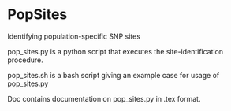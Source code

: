 PopSites
========

Identifying population-specific SNP sites

pop_sites.py is a python script that executes the site-identification procedure.

pop_sites.sh is a bash script giving an example case for usage of pop_sites.py

Doc contains documentation on pop_sites.py in .tex format.
